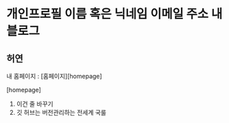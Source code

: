 개인프로필
이름 혹은 닉네임
이메일 주소
내 블로그
=======================
허연
----------------------
내 홈페이지 : [홈페이지][homepage]

[homepage] 
1. 이건 줄 바꾸기
2. 깃 허브는 버전관리하는 전세계 국룰